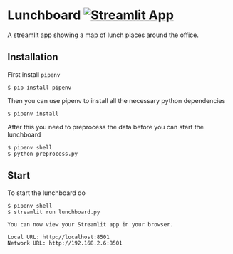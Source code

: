 # Lunchboard [![Streamlit App](https://static.streamlit.io/badges/streamlit_badge_black_white.svg)](https://share.streamlit.io/asmaier/lunchboard/main/lunchboard.py)


A streamlit app showing a map of lunch places around the office.

## Installation

First install `pipenv`

    $ pip install pipenv

Then you can use pipenv to install all the necessary python dependencies

    $ pipenv install

After this you need to preprocess the data before you can start the lunchboard

    $ pipenv shell
    $ python preprocess.py

## Start 
To start the lunchboard do

    $ pipenv shell
    $ streamlit run lunchboard.py

    You can now view your Streamlit app in your browser.
    
    Local URL: http://localhost:8501
    Network URL: http://192.168.2.6:8501



